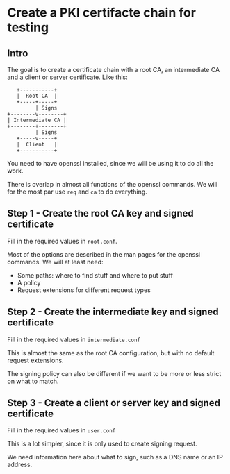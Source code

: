 # Create a PKI certifacte chain for testing

## Intro

The goal is to create a certificate chain with a root CA, an intermediate CA and a client or server certificate. Like this:

       +-----------+   
       |  Root CA  |   
       +-----+-----+   
             | Signs   
    +--------v--------+
    | Intermediate CA |
    +--------+--------+
             | Signs   
       +-----v-----+   
       |  Client   |   
       +-----------+   

You need to have openssl installed, since we will be using it to do all the work.

There is overlap in almost all functions of the openssl commands. We will for the most par use `req` and `ca` to do everything.


## Step 1 - Create the root CA key and signed certificate
Fill in the required values in `root.conf`.

Most of the options are described in the man pages for the openssl commands. We will at least need:
- Some paths: where to find stuff and where to put stuff
- A policy
- Request extensions for different request types


## Step 2 - Create the intermediate key and signed certificate
Fill in the required values in `intermediate.conf`

This is almost the same as the root CA configuration, but with no default request extensions.

The signing policy can also be different if we want to be more or less strict on what to match.


## Step 3 - Create a client or server key and signed certificate
Fill in the required values in `user.conf`

This is a lot simpler, since it is only used to create signing request.

We need information here about what to sign, such as a DNS name or an IP address.
